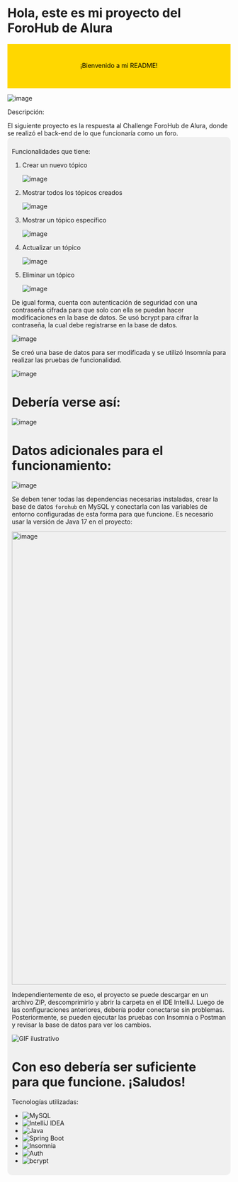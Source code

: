 <h1> Hola, este es mi proyecto del ForoHub de Alura </h1>

<svg width="100%" height="100">
  <rect width="100%" height="100%" fill="#FFD700" />
  <text x="50%" y="50%" dominant-baseline="middle" text-anchor="middle" fill="#000">
    ¡Bienvenido a mi README!
  </text>
</svg>

![image](https://github.com/user-attachments/assets/1cb7b5cd-2880-48ff-9342-fce8fe58fecd)

<p>Descripción:</p>
El siguiente proyecto es la respuesta al Challenge ForoHub de Alura, donde se realizó el back-end de lo que funcionaría como un foro.

<div style="background-color: #f0f0f0; padding: 10px; border-radius: 10px;">

<p>Funcionalidades que tiene:</p>

<ol>
  <li>Crear un nuevo tópico</li>
  
  ![image](https://github.com/user-attachments/assets/2fcdb3ea-0483-4b25-9e80-fb0d48742911)

  <li>Mostrar todos los tópicos creados</li>
  
  ![image](https://github.com/user-attachments/assets/14a00adf-c3d7-4bb1-8549-e1647c2eadac)

  <li>Mostrar un tópico específico</li>
  
  ![image](https://github.com/user-attachments/assets/aa4ea1c7-56b4-422b-8601-3cd2fb364f4e)

  <li>Actualizar un tópico</li>
  
  ![image](https://github.com/user-attachments/assets/77a8c48b-e8c8-4b91-beef-508fed6c54a6)

  <li>Eliminar un tópico</li>
  
  ![image](https://github.com/user-attachments/assets/ac926a4c-ef51-489d-902d-8b3155c421a0)
</ol>

<p>De igual forma, cuenta con autenticación de seguridad con una contraseña cifrada para que solo con ella se puedan hacer modificaciones en la base de datos. Se usó bcrypt para cifrar la contraseña, la cual debe registrarse en la base de datos.</p>

![image](https://github.com/user-attachments/assets/7f8d74ce-104d-4024-b892-8c67271e1312)

<p>Se creó una base de datos para ser modificada y se utilizó Insomnia para realizar las pruebas de funcionalidad.</p>

![image](https://github.com/user-attachments/assets/db316cf8-d0b2-4f00-be86-1425d64c8df0)

<h1>Debería verse así:</h1>

![image](https://github.com/user-attachments/assets/14103c92-2d78-4268-93dc-6a8a89ccfdf8)

<h1>Datos adicionales para el funcionamiento:</h1>

![image](https://github.com/user-attachments/assets/2620e6f0-b242-43a4-8941-97e5951d1c51)

<p>Se deben tener todas las dependencias necesarias instaladas, crear la base de datos <code>forohub</code> en MySQL y conectarla con las variables de entorno configuradas de esta forma para que funcione. Es necesario usar la versión de Java 17 en el proyecto:</p>

<img width="1023" alt="image" src="https://github.com/user-attachments/assets/1375fa80-2d5e-42ed-a590-27345eac7ca0" />

<p>Independientemente de eso, el proyecto se puede descargar en un archivo ZIP, descomprimirlo y abrir la carpeta en el IDE IntelliJ. Luego de las configuraciones anteriores, debería poder conectarse sin problemas. Posteriormente, se pueden ejecutar las pruebas con Insomnia o Postman y revisar la base de datos para ver los cambios.</p>

<img src="https://64.media.tumblr.com/0d5af612f1779f1fac1e773cf59fd9ce/23ec4a266f6316f3-98/s540x810/3e90c82b7be98e968e4819e43519b37fd7d10c45.gif" alt="GIF ilustrativo">

<h1>Con eso debería ser suficiente para que funcione. ¡Saludos!</h1>

<p1>Tecnologías utilizadas:</p1>


- ![MySQL](https://img.shields.io/badge/MySQL-4479A1?style=for-the-badge&logo=mysql&logoColor=white)  
- ![IntelliJ IDEA](https://img.shields.io/badge/IntelliJ_IDEA-000000?style=for-the-badge&logo=intellijidea&logoColor=white)  
- ![Java](https://img.shields.io/badge/Java-ED8B00?style=for-the-badge&logo=java&logoColor=white)  
- ![Spring Boot](https://img.shields.io/badge/Spring_Boot-6DB33F?style=for-the-badge&logo=springboot&logoColor=white)  
- ![Insomnia](https://img.shields.io/badge/Insomnia-4000BF?style=for-the-badge&logo=insomnia&logoColor=white)  
- ![Auth](https://img.shields.io/badge/Auth-4CAF50?style=for-the-badge&logo=key&logoColor=white)  
- ![bcrypt](https://img.shields.io/badge/bcrypt-4B8BBE?style=for-the-badge&logo=lock&logoColor=white)  

